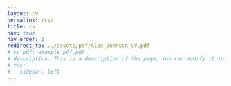 ```yaml
---
layout: cv
permalink: /cv/
title: cv
nav: true
nav_order: 3
redirect_to: ../assets/pdf/Alex_Johnson_CV.pdf
# cv_pdf: example_pdf.pdf
# description: This is a description of the page. You can modify it in '_pages/cv.md'. You can also change or remove the top pdf download button.
# toc:
#   sidebar: left
---
```

